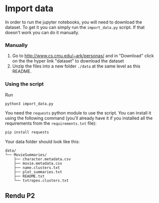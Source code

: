 # Import data

In order to run the jupyter notebooks, you will need to download the dataset. To get it you can simply run the `import_data.py` script. If that doesn't work you can do it manually.

### Manually
1. Go to http://www.cs.cmu.edu/~ark/personas/ and in "Download" click on the the hyper link "dataset" to download the dataset
2. Unzip the files into a new folder `./data` at the same level as this README.


### Using the script

Run

```bash
python3 import_data.py
```

You need the `requests` python module to use the script. You can install it using the following command (you'll already have it if you installed all the requirements from the `requirements.txt` file):

```bash
pip install requests
``` 

Your data folder should look like this:

```
data/
└── MovieSummaries/    
    ├── character.metadata.csv 
    ├── movie.metadata.csv
    ├── name.clusters.txt
    ├── plot_summaries.txt
    ├── README.txt
    └── tvtropes.clusters.txt
```

## Rendu P2
